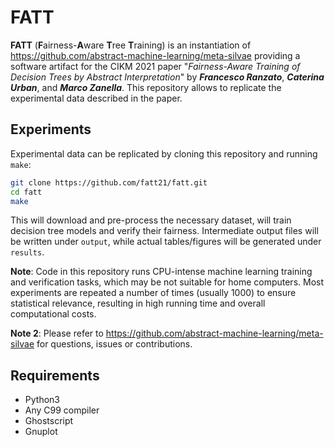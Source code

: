 # FATT

**FATT** (**F**airness-**A**ware **T**ree **T**raining) is an instantiation of  https://github.com/abstract-machine-learning/meta-silvae providing a software artifact for the CIKM 2021 paper "*Fairness-Aware Training of Decision Trees by Abstract Interpretation*" by ***Francesco Ranzato***, ***Caterina Urban***, and ***Marco Zanella***. This repository allows to replicate the experimental data described in the paper.

## Experiments

Experimental data can be replicated by cloning this repository and running `make`:

```bash
git clone https://github.com/fatt21/fatt.git
cd fatt
make
```

This will download and pre-process the necessary dataset, will train decision tree models and verify their fairness. Intermediate output files will be written under `output`, while actual tables/figures will be generated under `results`.

**Note**: Code in this repository runs CPU-intense machine learning training and verification tasks, which may be not suitable for home computers. Most experiments are repeated a number of times (usually 1000) to ensure statistical relevance, resulting in high running time and overall computational costs.

**Note 2**: Please refer to https://github.com/abstract-machine-learning/meta-silvae for questions, issues or contributions.

## Requirements

* Python3
* Any C99 compiler
* Ghostscript
* Gnuplot
